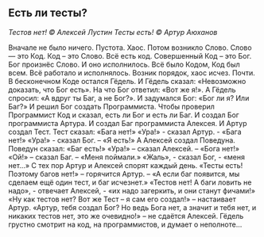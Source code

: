 ﻿Есть ли тесты?
--------------
_Тестов нет! © Алексей Лустин_
_Тесты есть! © Артур Аюханов_

Вначале не было ничего. Пустота. Хаос.
Потом возникло Слово. Слово — это Код. Код – это Слово. Всё есть код.
Совершенный Код – это Бог. Бог произнёс Слово. И оно исполнилось.
Всё было Кодом, Код был всем. Всё работало и исполнялось. Возник порядок, хаос исчез.
Почти.
В бесконечном Коде остался Гёдель.
И Гёдель сказал: «Невозможно доказать, что Бог есть». На что Бог ответил: «Вот же я!».
А Гёдель спросил: «А вдруг ты Баг, а не Бог?».
И задумался Бог: «Бог ли я? Или Баг?»
И решил Бог создать Программиста. Чтобы проверил Программист Код и сказал, есть ли Бог и есть ли Баг.
И создал Бог программиста Артура.
И создал Баг программиста Алексея.
И Артур создал Тест. Тест сказал: «Бага нет!»
«Ура!» - сказал Артур. - «Бага нет!»
«Ура!» - сказал Бог. – «Я есть!»
А Алексей создал Поведуна. Поведун сказал: «Баг есть!»
«Ура!» – сказал Алексей. – «Бога нет!»
«Ой!» – сказал Баг. – «Меня поймали.»
«Жаль», - сказал Бог, - «меня нет…»
С тех пор Артур и Алексей спорят каждый день.
«Тесты есть! Поэтому багов нет!» – горячится Артур. – «А если баг появится, мы сделаем ещё один тест, и баг исчезнет.»
«Тестов нет! А баги ловить не надо», - отвечает Алексей, - «их надо загеркить, и они станут фичами!»
«Ну как тестов нет? Вот же Тест – я сам его создал!» – настаивает Артур.
«Артур, тебя создал Бог? Но ведь Бога нет, а значит и тебя нет, и никаких тестов нет, это же очевидно!» – не сдаётся Алексей.
Гёдель грустно смотрит на код, на программистов, и думает о неполноте…


